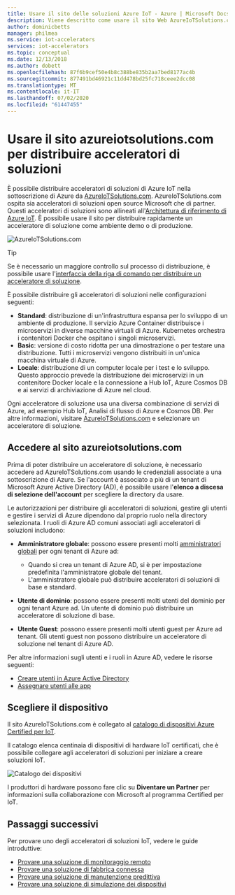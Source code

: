 ```yaml
---
title: Usare il sito delle soluzioni Azure IoT - Azure | Microsoft Docs
description: Viene descritto come usare il sito Web AzureIoTSolutions.com per distribuire acceleratori di soluzioni.
author: dominicbetts
manager: philmea
ms.service: iot-accelerators
services: iot-accelerators
ms.topic: conceptual
ms.date: 12/13/2018
ms.author: dobett
ms.openlocfilehash: 87f6b9cef50e4b8c388be835b2aa7bed8177ac4b
ms.sourcegitcommit: 877491bd46921c11dd478bd25fc718ceee2dcc08
ms.translationtype: MT
ms.contentlocale: it-IT
ms.lasthandoff: 07/02/2020
ms.locfileid: "61447455"
---
```

# <a name="use-the-azureiotsolutionscom-site-to-deploy-your-solution-accelerator"></a>Usare il sito azureiotsolutions.com per distribuire acceleratori di soluzioni

È possibile distribuire acceleratori di soluzioni di Azure IoT nella sottoscrizione di Azure da [AzureIoTSolutions.com](https://www.azureiotsolutions.com/Accelerators). AzureIoTSolutions.com ospita sia acceleratori di soluzioni open source Microsoft che di partner. Questi acceleratori di soluzioni sono allineati all'[Architettura di riferimento di Azure IoT](https://aka.ms/iotrefarchitecture). È possibile usare il sito per distribuire rapidamente un acceleratore di soluzione come ambiente demo o di produzione.

![AzureIoTSolutions.com](media/iot-accelerators-permissions/iotsolutionscom.png)

> [!TIP]
> Se è necessario un maggiore controllo sul processo di distribuzione, è possibile usare l'[interfaccia della riga di comando per distribuire un acceleratore di soluzione](iot-accelerators-remote-monitoring-deploy-cli.md).

È possibile distribuire gli acceleratori di soluzioni nelle configurazioni seguenti:

* **Standard**: distribuzione di un'infrastruttura espansa per lo sviluppo di un ambiente di produzione. Il servizio Azure Container distribuisce i microservizi in diverse macchine virtuali di Azure. Kubernetes orchestra i contenitori Docker che ospitano i singoli microservizi.
* **Basic**: versione di costo ridotta per una dimostrazione o per testare una distribuzione. Tutti i microservizi vengono distribuiti in un'unica macchina virtuale di Azure.
* **Locale**: distribuzione di un computer locale per i test e lo sviluppo. Questo approccio prevede la distribuzione dei microservizi in un contenitore Docker locale e la connessione a Hub IoT, Azure Cosmos DB e ai servizi di archiviazione di Azure nel cloud.

Ogni acceleratore di soluzione usa una diversa combinazione di servizi di Azure, ad esempio Hub IoT, Analisi di flusso di Azure e Cosmos DB. Per altre informazioni, visitare [AzureIoTSolutions.com](https://www.azureiotsolutions.com/Accelerators) e selezionare un acceleratore di soluzione.

## <a name="sign-in-at-azureiotsolutionscom"></a>Accedere al sito azureiotsolutions.com

Prima di poter distribuire un acceleratore di soluzione, è necessario accedere ad AzureIoTSolutions.com usando le credenziali associate a una sottoscrizione di Azure. Se l'account è associato a più di un tenant di Microsoft Azure Active Directory (AD), è possibile usare l'**elenco a discesa di selezione dell'account** per scegliere la directory da usare.

Le autorizzazioni per distribuire gli acceleratori di soluzioni, gestire gli utenti e gestire i servizi di Azure dipendono dal proprio ruolo nella directory selezionata. I ruoli di Azure AD comuni associati agli acceleratori di soluzioni includono:

* **Amministratore globale**: possono essere presenti molti [amministratori globali](../active-directory/users-groups-roles/directory-assign-admin-roles.md) per ogni tenant di Azure ad:

  * Quando si crea un tenant di Azure AD, si è per impostazione predefinita l'amministratore globale del tenant.
  * L'amministratore globale può distribuire acceleratori di soluzioni di base e standard.

* **Utente di dominio**: possono essere presenti molti utenti del dominio per ogni tenant Azure ad. Un utente di dominio può distribuire un acceleratore di soluzione di base.

* **Utente Guest**: possono essere presenti molti utenti guest per Azure ad tenant. Gli utenti guest non possono distribuire un acceleratore di soluzione nel tenant di Azure AD.

Per altre informazioni sugli utenti e i ruoli in Azure AD, vedere le risorse seguenti:

* [Creare utenti in Azure Active Directory](../active-directory/fundamentals/active-directory-users-profile-azure-portal.md)
* [Assegnare utenti alle app](../active-directory/manage-apps/assign-user-or-group-access-portal.md)

## <a name="choose-your-device"></a>Scegliere il dispositivo

Il sito AzureIoTSolutions.com è collegato al [catalogo di dispositivi Azure Certified per IoT](https://catalog.azureiotsolutions.com/).

Il catalogo elenca centinaia di dispositivi di hardware IoT certificati, che è possibile collegare agli acceleratori di soluzioni per iniziare a creare soluzioni IoT.

![Catalogo dei dispositivi](media/iot-accelerators-permissions/devicecatalog.png)

I produttori di hardware possono fare clic su **Diventare un Partner** per informazioni sulla collaborazione con Microsoft al programma Certified per IoT.

## <a name="next-steps"></a>Passaggi successivi

Per provare uno degli acceleratori di soluzioni IoT, vedere le guide introduttive:

* [Provare una soluzione di monitoraggio remoto](quickstart-remote-monitoring-deploy.md)
* [Provare una soluzione di fabbrica connessa](quickstart-connected-factory-deploy.md)
* [Provare una soluzione di manutenzione predittiva](quickstart-predictive-maintenance-deploy.md)
* [Provare una soluzione di simulazione dei dispositivi](quickstart-device-simulation-deploy.md)

